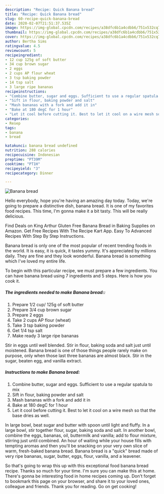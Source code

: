 ```yaml
---
description: "Recipe: Quick Banana bread"
title: "Recipe: Quick Banana bread"
slug: 60-recipe-quick-banana-bread
date: 2020-02-07T21:51:37.535Z
image: https://img-global.cpcdn.com/recipes/a38dfc6b1a4cdbb6/751x532cq70/banana-bread-recipe-main-photo.jpg
thumbnail: https://img-global.cpcdn.com/recipes/a38dfc6b1a4cdbb6/751x532cq70/banana-bread-recipe-main-photo.jpg
cover: https://img-global.cpcdn.com/recipes/a38dfc6b1a4cdbb6/751x532cq70/banana-bread-recipe-main-photo.jpg
author: Bertha Sims
ratingvalue: 4.5
reviewcount: 5
recipeingredient:
- 12 cup 125g of soft butter
- 34 cup brown sugar
- 2 eggs
- 2 cups AP flour wheat
- 3 tsp baking powder
- 14 tsp salt
- 3 large ripe bananas
recipeinstructions:
- "Combine butter, sugar and eggs. Sufficient to use a regular spatula to mix"
- "Sift in flour, baking powder and salt"
- "Mash bananas with a fork and add it in"
- "Bake at 180 degC for 1 hour"
- "Let it cool before cutting it. Best to let it cool on a wire mesh so that the base dries as well."
categories:
- Resep
tags:
- banana
- bread

katakunci: banana bread undefined
nutrition: 288 calories
recipecuisine: Indonesian
preptime: "PT39M"
cooktime: "PT1H"
recipeyield: "3"
recipecategory: Dinner

---
```



![Banana bread](https://img-global.cpcdn.com/recipes/a38dfc6b1a4cdbb6/751x532cq70/banana-bread-recipe-main-photo.jpg)

Hello everybody, hope you're having an amazing day today. Today, we're going to prepare a distinctive dish, banana bread. It is one of my favorites food recipes. This time, I'm gonna make it a bit tasty. This will be really delicious.

Find Deals on King Arthur Gluten Free Banana Bread in Baking Supplies on Amazon. Get Free Recipes With The Recipe Kart App. Easy To Advanced Recipes With Step By Step Instructions.

Banana bread is only one of the most popular of recent trending foods in the world. It is easy, it is quick, it tastes yummy. It's appreciated by millions daily. They are fine and they look wonderful. Banana bread is something which I've loved my entire life.


To begin with this particular recipe, we must prepare a few ingredients. You can have banana bread using 7 ingredients and 5 steps. Here is how you cook it.

##### The ingredients needed to make Banana bread::

1. Prepare 1/2 cup/ 125g of soft butter
1. Prepare 3/4 cup brown sugar
1. Prepare 2 eggs
1. Take 2 cups AP flour (wheat)
1. Take 3 tsp baking powder
1. Get 1/4 tsp salt
1. Make ready 3 large ripe bananas


Stir in eggs until well blended. Stir in flour, baking soda and salt just until moistened. Banana bread is one of those things people rarely make on purpose, only when those last three bananas are almost black. Stir in the sugar, beaten egg, and vanilla extract. 

##### Instructions to make Banana bread:

1. Combine butter, sugar and eggs. Sufficient to use a regular spatula to mix
1. Sift in flour, baking powder and salt
1. Mash bananas with a fork and add it in
1. Bake at 180 degC for 1 hour
1. Let it cool before cutting it. Best to let it cool on a wire mesh so that the base dries as well.


In large bowl, beat sugar and butter with spoon until light and fluffy. In a large bowl, stir together flour, sugar, baking soda and salt. In another bowl, combine the eggs, bananas, oil, buttermilk and vanilla; add to flour mixture, stirring just until combined. An hour of waiting while your house fills with tempting aromas and then you&#39;ll be snacking on your very own slice of warm, fresh-baked banana bread. Banana bread is a &#34;quick&#34; bread made of very ripe bananas, sugar, butter, eggs, flour, vanilla, and a leavener. 

So that's going to wrap this up with this exceptional food banana bread recipe. Thanks so much for your time. I'm sure you can make this at home. There's gonna be interesting food in home recipes coming up. Don't forget to bookmark this page on your browser, and share it to your loved ones, colleague and friends. Thank you for reading. Go on get cooking!
